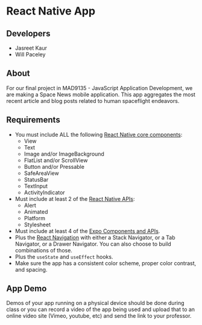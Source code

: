 # React Native App

## Developers

- Jasreet Kaur
- Will Paceley

## About

For our final project in MAD9135 - JavaScript Application Development, we are making a Space News mobile application. This app aggregates the most recent article and blog posts related to human spaceflight endeavors.

## Requirements

- You must include ALL the following [React Native core components](https://reactnative.dev/docs/components-and-apis):
  - View
  - Text
  - Image and/or ImageBackground
  - FlatList and/or ScrollView
  - Button and/or Pressable
  - SafeAreaView
  - StatusBar
  - TextInput
  - ActivityIndicator
- Must include at least 2 of the [React Native APIs](https://reactnative.dev/docs/accessibilityinfo):
  - Alert
  - Animated
  - Platform
  - Stylesheet
- Must include at least 4 of the [Expo Components and APIs](https://docs.expo.dev/versions/latest/).
- Plus the [React Navigation](https://reactnavigation.org/docs/getting-started/) with either a Stack Navigator, or a Tab Navigator, or a Drawer Navigator. You can also choose to build combinations of those.
- Plus the `useState` and `useEffect` hooks.
- Make sure the app has a consistent color scheme, proper color contrast, and spacing.

## App Demo

Demos of your app running on a physical device should be done during class or you can record a video of the app being used and upload that to an online video site (Vimeo, youtube, etc) and send the link to your professor.
